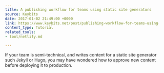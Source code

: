 ```yaml
---
title: A publishing workflow for teams using static site generators
source: Keybits
date: 2017-01-02 21:49:00 +0000
link: https://www.keybits.net/post/publishing-workflow-for-teams-using-static-site-generators/
content_type: Tutorial
related_tools:
- tool/netlify.md

---
```

If your team is semi-technical, and writes content for a static site generator such Jekyll or Hugo, you may have wondered how to approve new content before deploying it to production.





